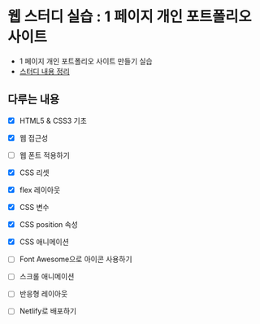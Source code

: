 # 웹 스터디 실습 : 1 페이지 개인 포트폴리오 사이트

- 1 페이지 개인 포트폴리오 사이트 만들기 실습
- [스터디 내용 정리](https://www.notion.so/chayeoi/1-2066624f958345ada52698ccf9bf51cb)

## 다루는 내용

- [x]  HTML5 & CSS3 기초
- [x]  웹 접근성
- [ ]  웹 폰트 적용하기
- [x]  CSS 리셋
- [x]  flex 레이아웃
- [x]  CSS 변수
- [x]  CSS position 속성
- [x]  CSS 애니메이션
- [ ]  Font Awesome으로 아이콘 사용하기
- [ ]  스크롤 애니메이션
- [ ]  반응형 레이아웃
- [ ]  Netlify로 배포하기

